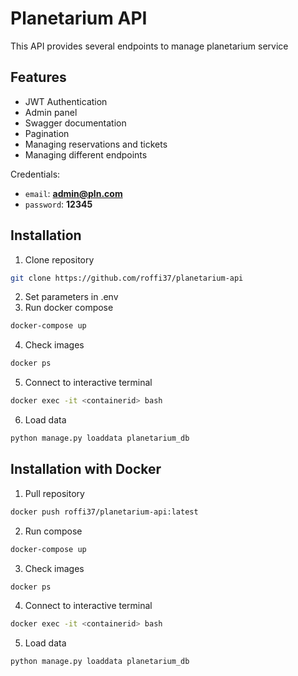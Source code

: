 # Planetarium API

This API provides several endpoints to manage planetarium service


## Features

- JWT Authentication
- Admin panel
- Swagger documentation
- Pagination
- Managing reservations and tickets
- Managing different endpoints

Credentials:
- `email`: **admin@pln.com**
- `password`: **12345**

## Installation

1. Clone repository

```bash
git clone https://github.com/roffi37/planetarium-api
```
2. Set parameters in .env
3. Run docker compose
```bash
docker-compose up
```
4. Check images
```bash
docker ps
```
5. Connect to interactive terminal
```bash
docker exec -it <containerid> bash
```
6. Load data
```bash
python manage.py loaddata planetarium_db
```

## Installation with Docker
1. Pull repository
```bash
docker push roffi37/planetarium-api:latest
```
2. Run compose
```bash
docker-compose up
```
3. Check images
```bash
docker ps
```
4. Connect to interactive terminal
```bash
docker exec -it <containerid> bash
```
5. Load data
```bash
python manage.py loaddata planetarium_db
```

